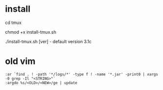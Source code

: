 # install
 cd tmux
 
 chmod +x install-tmux.sh
 
 ./install-tmux.sh [ver] - default version 3.1c
 
# old vim
```
:ar `find . ! -path '*/logs/*' -type f ! -name '*.jar' -print0 | xargs -0 grep -Il "<STRING>"`
:argdo %s/<OLD>/<NEW>/ge | update
```
